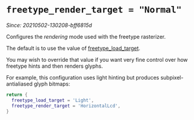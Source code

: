 # `freetype_render_target = "Normal"`

*Since: 20210502-130208-bff6815d*

Configures the *rendering* mode used with the freetype rasterizer.

The default is to use the value of [freetype_load_target](freetype_load_target.md).

You may wish to override that value if you want very fine control over
how freetype hints and then renders glyphs.

For example, this configuration uses light hinting but produces
subpixel-antialiased glyph bitmaps:

```lua
return {
  freetype_load_target = 'Light',
  freetype_render_target = 'HorizontalLcd',
}
```

